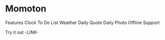 # Momoton

Features
Clock
To Do List
Weather
Daily Quote
Daily Photo
Offline Support

Try it out
-LINK-
